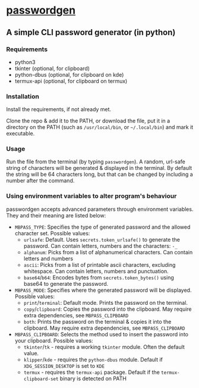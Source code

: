 # [passwordgen](/bin/passwordgen)
## A simple CLI password generator (in python)

### Requirements

* python3
* tkinter (optional, for clipboard)
* python-dbus (optional, for clipboard on kde)
* termux-api (optional, for clipboard on termux)

### Installation

Install the requirements, if not already met.

Clone the repo & add it to the PATH, or download the file, put it in a directory on the PATH (such as `/usr/local/bin`, or `~/.local/bin`) and mark it executable.

### Usage

Run the file from the terminal (by typing `passwordgen`). A random, url-safe string of characters will be generated & displayed in the terminal. By default the string will be 64 characters long, but that can be changed by including a number after the command.

### Using environment variables to alter program's behaviour

passwordgen accepts advanced parameters through environment variables.
They and their meaning are listed below:

* `MBPASS_TYPE`: Specifies the type of generated password and the allowed character set. Possible values:
  * `urlsafe`: Default. Uses `secrets.token_urlsafe()` to generate the password. Can contain letters, numbers and the characters: `-_`
  * `alphanum`: Picks from a list of alphanumerical characters. Can contain letters and numbers
  * `ascii`: Picks from a list of printable ascii characters, excluding whitespace. Can contain letters, numbers and punctuation.
  * `base64`/`b64`: Encodes bytes from `secrets.token_bytes()` using base64 to generate the password.
* `MBPASS_MODE`: Specifies where the generated password will be displayed. Possible values:
  * `print`/`terminal`: Default mode. Prints the password on the terminal.
  * `copy`/`clipboard`: Copies the password into the clipboard. May require extra dependencies, see `MBPASS_CLIPBOARD`
  * `both`: Prints the password on the terminal & copies it into the clipboard. May require extra dependencies, see `MBPASS_CLIPBOARD`
* `MBPASS_CLIPBOARD`: Selects the method used to insert the password into your clipboard. Possible values:
  * `tkinter`/`tk` - requires a working `tkinter` module. Often the default value.
  * `klipper`/`kde` - requires the `python-dbus` module. Default if `XDG_SESSION_DESKTOP` is set to `KDE`
  * `termux` - requires the `termux-api` package. Default if the `termux-clipboard-set` binary is detected on PATH
